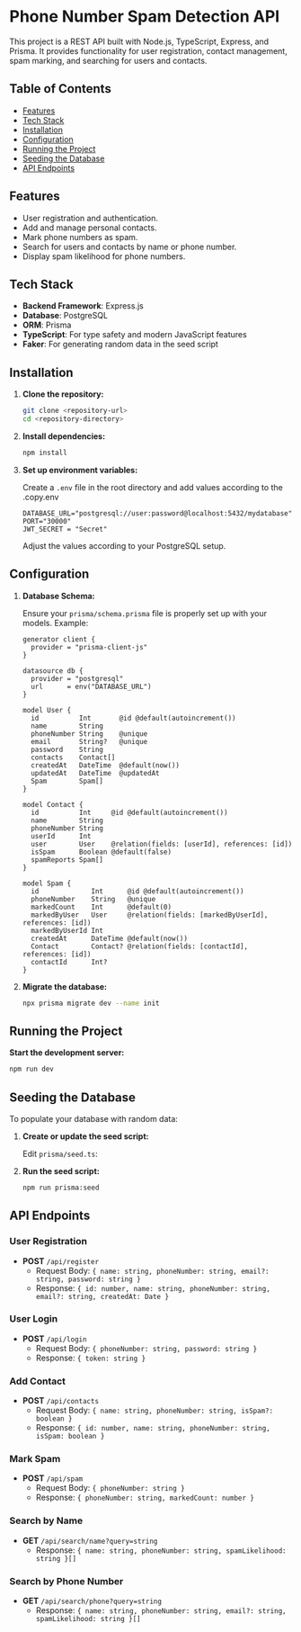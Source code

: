 # Phone Number Spam Detection API

This project is a REST API built with Node.js, TypeScript, Express, and Prisma. It provides functionality for user registration, contact management, spam marking, and searching for users and contacts.

## Table of Contents

- [Features](#features)
- [Tech Stack](#tech-stack)
- [Installation](#installation)
- [Configuration](#configuration)
- [Running the Project](#running-the-project)
- [Seeding the Database](#seeding-the-database)
- [API Endpoints](#api-endpoints)

## Features

- User registration and authentication.
- Add and manage personal contacts.
- Mark phone numbers as spam.
- Search for users and contacts by name or phone number.
- Display spam likelihood for phone numbers.

## Tech Stack

- **Backend Framework**: Express.js
- **Database**: PostgreSQL
- **ORM**: Prisma
- **TypeScript**: For type safety and modern JavaScript features
- **Faker**: For generating random data in the seed script

## Installation

1. **Clone the repository:**

   ```bash
   git clone <repository-url>
   cd <repository-directory>
   ```

2. **Install dependencies:**

   ```bash
   npm install
   ```

3. **Set up environment variables:**

   Create a `.env` file in the root directory and add values according to the .copy.env

   ```env
   DATABASE_URL="postgresql://user:password@localhost:5432/mydatabase"
   PORT="30000"
   JWT_SECRET = "Secret"
   ```

   Adjust the values according to your PostgreSQL setup.

## Configuration

1. **Database Schema:**

   Ensure your `prisma/schema.prisma` file is properly set up with your models. Example:

   ```prisma
   generator client {
     provider = "prisma-client-js"
   }

   datasource db {
     provider = "postgresql"
     url      = env("DATABASE_URL")
   }

   model User {
     id          Int       @id @default(autoincrement())
     name        String
     phoneNumber String    @unique
     email       String?   @unique
     password    String
     contacts    Contact[]
     createdAt   DateTime  @default(now())
     updatedAt   DateTime  @updatedAt
     Spam        Spam[]
   }

   model Contact {
     id          Int     @id @default(autoincrement())
     name        String
     phoneNumber String
     userId      Int
     user        User    @relation(fields: [userId], references: [id])
     isSpam      Boolean @default(false)
     spamReports Spam[]
   }

   model Spam {
     id             Int      @id @default(autoincrement())
     phoneNumber    String   @unique
     markedCount    Int      @default(0)
     markedByUser   User     @relation(fields: [markedByUserId], references: [id])
     markedByUserId Int
     createdAt      DateTime @default(now())
     Contact        Contact? @relation(fields: [contactId], references: [id])
     contactId      Int?
   }
   ```

2. **Migrate the database:**

   ```bash
   npx prisma migrate dev --name init
   ```

## Running the Project

**Start the development server:**

```bash
npm run dev
```

## Seeding the Database

To populate your database with random data:

1. **Create or update the seed script:**

   Edit `prisma/seed.ts`:

2. **Run the seed script:**

   ```bash
   npm run prisma:seed
   ```

## API Endpoints

### User Registration

- **POST** `/api/register`
  - Request Body: `{ name: string, phoneNumber: string, email?: string, password: string }`
  - Response: `{ id: number, name: string, phoneNumber: string, email?: string, createdAt: Date }`

### User Login

- **POST** `/api/login`
  - Request Body: `{ phoneNumber: string, password: string }`
  - Response: `{ token: string }`

### Add Contact

- **POST** `/api/contacts`
  - Request Body: `{ name: string, phoneNumber: string, isSpam?: boolean }`
  - Response: `{ id: number, name: string, phoneNumber: string, isSpam: boolean }`

### Mark Spam

- **POST** `/api/spam`
  - Request Body: `{ phoneNumber: string }`
  - Response: `{ phoneNumber: string, markedCount: number }`

### Search by Name

- **GET** `/api/search/name?query=string`
  - Response: `{ name: string, phoneNumber: string, spamLikelihood: string }[]`

### Search by Phone Number

- **GET** `/api/search/phone?query=string`
  - Response: `{ name: string, phoneNumber: string, email?: string, spamLikelihood: string }[]`
